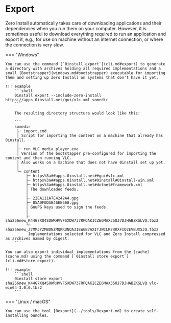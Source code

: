 # Export

Zero Install automatically takes care of downloading applications and their dependencies when you run them on your computer. However, it is sometimes useful to download everything required to run an application and export it, e.g., for use on machine without an internet connection, or where the connection is very slow.

=== "Windows"

    You can use the command [`0install export`](cli.md#export) to generate a directory with archives holding all required implementations and a small [Bootstrapper](windows.md#bootstrapper) executable for importing them and setting up Zero Install on systems that don't have it yet.

    !!! example
        ```shell
        0install export --include-zero-install https://apps.0install.net/gui/vlc.xml somedir
        ```

        The resulting directory structure would look like this:

        ```
        somedir
         ├─ import.cmd
         │ Script for importing the content on a machine that already has 0install.
         │
         ├─ run VLC media player.exe
         │ Version of the bootstapper pre-configured for importing the content and then running VLC.
         │ Also works on a machine that does not have 0install set up yet.
         │
         └─ content
             ├─ https%3a##apps.0install.net##gui#vlc.xml
             ├─ https%3a##apps.0install.net#0install#0install-win.xml
             ├─ https%3a##apps.0install.net#dotnet#framework.xml
             │ The downloaded feeds.
             │
             ├─ 22EA111A7E4242A4.gpg
             ├─ 85A0F0DAB46EE668.gpg
             │ GnuPG keys used to sign the feeds.
             │
             ├─ sha256new_K44G7XQ4SOWRHVVFSXDW737RFQAKICZE6MAX35OJ7DJHABZKSLVQ.tbz2
             └─ sha256new_Z7MMJYZMBDNZMQKRUNOA3IEWGB7AXITJWCLK7RRXFIQ2EVBUX5JQ.tbz2
              Implementations selected for VLC and Zero Install compressed as archives named by digest.
        ```

    You can also export individual implementations from the [cache](cache.md) using the command [`0install store export`](cli.md#store_export).

    !!! example
        ```shell
        0install store export sha256new_K44G7XQ4SOWRHVVFSXDW737RFQAKICZE6MAX35OJ7DJHABZKSLVQ vlc-win64-3.0.6.tbz2
        ```

=== "Linux / macOS"

    You can use the tool [0export](../tools/0export.md) to create self-installing bundles.
    